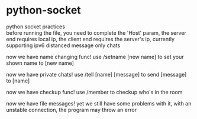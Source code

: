 # python-socket
python socket practices  
before running the file, you need to complete the 'Host' param, the server end requires local ip, the client end requires the server's ip, currently supporting ipv6 distanced message only chats

now we have name changing func! use /setname \[new name] to set your shown name to \[new name]

now we have private chats! use /tell \[name] \[message] to send \[message] to \[name]

now we have checkup func! use /member to checkup who's in the room

now we have file messages! yet we still have some problems with it, with an unstable connection, the program may throw an error
